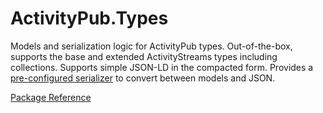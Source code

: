 ﻿# ActivityPub.Types

Models and serialization logic for ActivityPub types.
Out-of-the-box, supports the base and extended ActivityStreams types including collections.
Supports simple JSON-LD in the compacted form.
Provides a [pre-configured serializer](Conversion/JsonLdSerializer.cs) to convert between models and JSON.

[Package Reference](https://warriordog.github.io/ActivityPubSharp/User%20Guide/Package%20Reference/ActivityPub.Types)